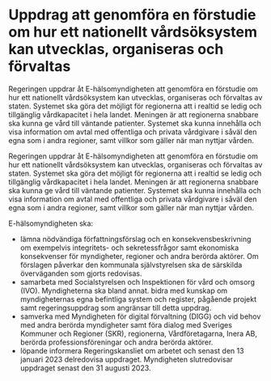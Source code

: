 # Uppdrag att genomföra en förstudie om hur ett nationellt vårdsöksystem kan utvecklas, organiseras och förvaltas

Regeringen uppdrar åt E-hälsomyndigheten att genomföra en förstudie om hur ett nationellt vårdsöksystem kan utvecklas, organiseras och förvaltas av staten. Systemet ska göra det möjligt för regionerna att i realtid se ledig och tillgänglig vårdkapacitet i hela landet. Meningen är att regionerna snabbare ska kunna ge vård till väntande patienter. Systemet ska kunna innehålla och visa information om avtal med offentliga och privata vårdgivare i såväl den egna som i andra regioner, samt villkor som gäller när man nyttjar vården.

Regeringen uppdrar åt E-hälsomyndigheten att genomföra en förstudie om hur ett nationellt vårdsöksystem kan utvecklas, organiseras och förvaltas av staten. Systemet ska göra det möjligt för regionerna att i realtid se ledig och tillgänglig vårdkapacitet i hela landet. Meningen är att regionerna snabbare ska kunna ge vård till väntande patienter. Systemet ska kunna innehålla och visa information om avtal med offentliga och privata vårdgivare i såväl den egna som i andra regioner, samt villkor som gäller när man nyttjar vården.

E-hälsomyndigheten ska:

* lämna nödvändiga författningsförslag och en konsekvensbeskrivning om exempelvis integritets- och sekretessfrågor samt ekonomiska konsekvenser för myndigheter, regioner och andra berörda aktörer. Om förslagen påverkar den kommunala självstyrelsen ska de särskilda överväganden som gjorts redovisas.
* samarbeta med Socialstyrelsen och Inspektionen för vård och omsorg (IVO). Myndigheterna ska bland annat. bidra med kunskap om myndigheternas egna befintliga system och register, pågående projekt samt regeringsuppdrag som angränsar till detta uppdrag.
* samverka med Myndigheten för digital förvaltning (DIGG) och vid behov med andra berörda myndigheter samt föra dialog med Sveriges Kommuner och Regioner (SKR), regionerna, Vårdföretagarna, Inera AB, berörda professionsföreningar och andra berörda aktörer.
* löpande informera Regeringskansliet om arbetet och senast den 13 januari 2023 delredovisa uppdraget. Myndigheten slutredovisar uppdraget senast den 31 augusti 2023.
